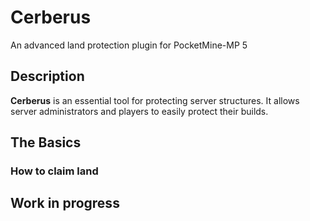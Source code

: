 # Cerberus
An advanced land protection plugin for PocketMine-MP 5

## Description
**Cerberus** is an essential tool for protecting server structures. It allows server administrators and players to easily protect their builds.

## The Basics
### How to claim land
## **Work in progress**
